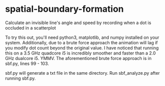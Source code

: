 # spatial-boundary-formation
Calculate an invisible line's angle and speed by recording when a dot is occluded in a scatterplot

To try this out, you'll need python3, matplotlib, and numpy installed on your system. 
Additionally, due to a brute force approach the animation will lag if you modify dot count beyond 
the original value. I have noticed that running this on a 3.5 GHz quadcore i5 is incredibly smoother
and faster than a 2.0 GHz dualcore i5. YMMV. The aforementioned brute force approach is in sbf.py, 
lines 99 - 103. 

sbf.py will generate a txt file in the same directory. Run sbf_analyze.py after running sbf.py.
